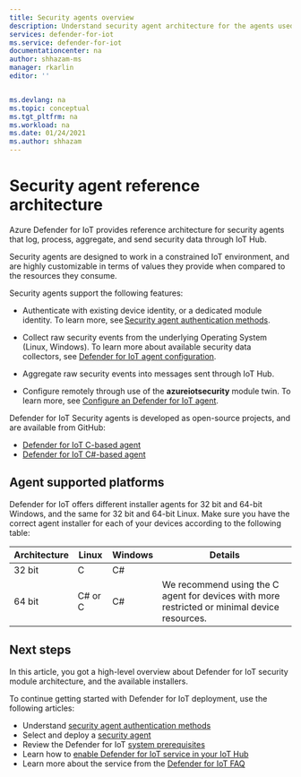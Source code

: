 ```yaml
---
title: Security agents overview
description: Understand security agent architecture for the agents used in the Azure Defender for IoT service.
services: defender-for-iot
ms.service: defender-for-iot
documentationcenter: na
author: shhazam-ms
manager: rkarlin
editor: ''


ms.devlang: na
ms.topic: conceptual
ms.tgt_pltfrm: na
ms.workload: na
ms.date: 01/24/2021
ms.author: shhazam
---
```


# Security agent reference architecture

Azure Defender for IoT provides reference architecture for security agents that log, process, aggregate, and send security data through IoT Hub.

Security agents are designed to work in a constrained IoT environment, and are highly customizable in terms of values they provide when compared to the resources they consume.

Security agents support the following features:

- Authenticate with existing device identity, or a dedicated module identity. To learn more, see [Security agent authentication methods](concept-security-agent-authentication-methods.md).

- Collect raw security events from the underlying Operating System (Linux, Windows). To learn more about available security data collectors, see [Defender for IoT agent configuration](how-to-agent-configuration.md).

- Aggregate raw security events into messages sent through IoT Hub.

- Configure remotely through use of the **azureiotsecurity** module twin. To learn more, see [Configure an Defender for IoT agent](how-to-agent-configuration.md).

Defender for IoT Security agents is developed as open-source projects, and are available from GitHub:

- [Defender for IoT C-based agent](https://github.com/Azure/Azure-IoT-Security-Agent-C)
- [Defender for IoT C#-based agent](https://github.com/Azure/Azure-IoT-Security-Agent-CS)

## Agent supported platforms

Defender for IoT offers different installer agents for 32 bit and 64-bit Windows, and the same for 32 bit and 64-bit Linux. Make sure you have the correct agent installer for each of your devices according to the following table:

| Architecture | Linux | Windows | Details |
|--|--|--|--|
| 32 bit | C | C# |  |
| 64 bit | C# or C | C# | We recommend using the C agent for devices with more restricted or minimal device resources. |


## Next steps

In this article, you got a high-level overview about Defender for IoT security module architecture, and the available installers.

To continue getting started with Defender for IoT deployment, use the following articles:

- Understand [security agent authentication methods](concept-security-agent-authentication-methods.md)
- Select and deploy a [security agent](how-to-deploy-agent.md)
- Review the Defender for IoT [system prerequisites](quickstart-system-prerequisites.md)
- Learn how to [enable Defender for IoT service in your IoT Hub](quickstart-onboard-iot-hub.md)
- Learn more about the service from the [Defender for IoT FAQ](resources-frequently-asked-questions.md)

